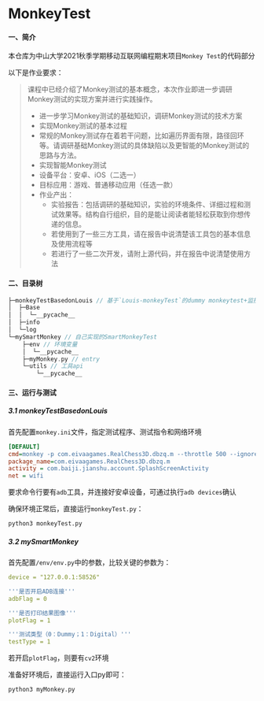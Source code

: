 # MonkeyTest
#### 一、简介

本仓库为中山大学2021秋季学期移动互联网编程期末项目`Monkey Test`的代码部分

以下是作业要求：

> 课程中已经介绍了Monkey测试的基本概念，本次作业即进一步调研Monkey测试的实现方案并进行实践操作。
>
> - 进一步学习Monkey测试的基础知识，调研Monkey测试的技术方案
> - 实现Monkey测试的基本过程
> - 常规的Monkey测试存在着若干问题，比如遍历界面有限，路径回环等。请调研基础Monkey测试的具体缺陷以及更智能的Monkey测试的思路与方法。
> - 实现智能Monkey测试
> - 设备平台：安卓、iOS（二选一）
> - 目标应用：游戏、普通移动应用（任选一款）
> - 作业产出：
>   - 实验报告：包括调研的基础知识，实验的环境条件、详细过程和测试效果等。结构自行组织，目的是能让阅读者能轻松获取到你想传递的信息。
>   - 若使用到了一些三方工具，请在报告中说清楚该工具包的基本信息及使用流程等
>   - 若进行了一些二次开发，请附上源代码，并在报告中说清楚使用方法



#### 二、目录树

```c++
├─monkeyTestBasedonLouis // 基于`Louis-monkeyTest`的dummy monkeytest+监控
│  ├─Base
│  │  └─__pycache__
│  ├─info
│  └─log
└─mySmartMonkey // 自己实现的SmartMonkeyTest
    ├─env // 环境变量
    │  └─__pycache__
    ├─myMonkey.py // entry
    └─utils // 工具api
        └─__pycache__
```



#### 三、运行与测试

##### 3.1 monkeyTestBasedonLouis

首先配置`monkey.ini`文件，指定测试程序、测试指令和网络环境

```ini
[DEFAULT]
cmd=monkey -p com.eivaagames.RealChess3D.dbzq.m --throttle 500 --ignore-timeouts --ignore-crashes   --monitor-native-crashes -v -v -v 5 >
package_name=com.eivaagames.RealChess3D.dbzq.m
activity = com.baiji.jianshu.account.SplashScreenActivity
net = wifi
```

要求命令行要有`adb`工具，并连接好安卓设备，可通过执行`adb devices`确认

确保环境正常后，直接运行`monkeyTest.py`：

```bash
python3 monkeyTest.py
```



##### 3.2 mySmartMonkey

首先配置`/env/env.py`中的参数，比较关键的参数为：

```yaml
device = "127.0.0.1:58526"

'''是否开启ADB连接'''
adbFlag = 0

'''是否打印结果图像'''
plotFlag = 1

'''测试类型（0：Dummy；1：Digital）'''
testType = 1
```

若开启`plotFlag`，则要有`cv2`环境

准备好环境后，直接运行入口py即可：

```bash
python3 myMonkey.py
```


